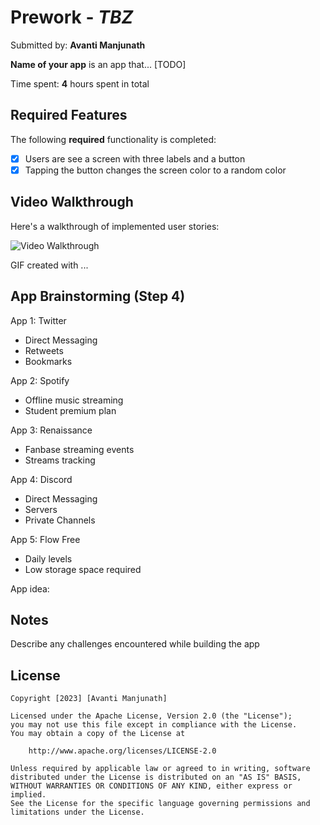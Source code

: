 # Prework - *TBZ*

Submitted by: **Avanti Manjunath**

**Name of your app** is an app that... [TODO] 

Time spent: **4** hours spent in total

## Required Features

The following **required** functionality is completed:

- [X] Users are see a screen with three labels and a button
- [X] Tapping the button changes the screen color to a random color
 
## Video Walkthrough

Here's a walkthrough of implemented user stories:

<img src='https://github.com/AvantiiM/iOS-First-Project/blob/main/iOS_Prework_.gif?raw=true' title='Video Walkthrough' width='' alt='Video Walkthrough' />

<!-- Replace this with whatever GIF tool you used! -->
GIF created with ...  
<!-- Recommended tools:
[Kap](https://getkap.co/) for macOS
[ScreenToGif](https://www.screentogif.com/) for Windows
[peek](https://github.com/phw/peek) for Linux. -->

## App Brainstorming (Step 4)

App 1: Twitter
- Direct Messaging
- Retweets
- Bookmarks

App 2: Spotify
- Offline music streaming
- Student premium plan

App 3: Renaissance
- Fanbase streaming events
- Streams tracking

App 4: Discord
- Direct Messaging
- Servers
- Private Channels

App 5: Flow Free
- Daily levels
- Low storage space required

App idea:


## Notes

Describe any challenges encountered while building the app

## License

    Copyright [2023] [Avanti Manjunath]

    Licensed under the Apache License, Version 2.0 (the "License");
    you may not use this file except in compliance with the License.
    You may obtain a copy of the License at

        http://www.apache.org/licenses/LICENSE-2.0

    Unless required by applicable law or agreed to in writing, software
    distributed under the License is distributed on an "AS IS" BASIS,
    WITHOUT WARRANTIES OR CONDITIONS OF ANY KIND, either express or implied.
    See the License for the specific language governing permissions and
    limitations under the License.
